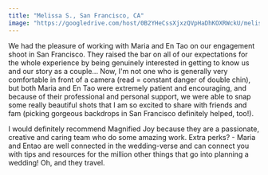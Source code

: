 ```yaml
---
title: "Melissa S., San Francisco, CA"
image: "https://googledrive.com/host/0B2YHeCssXjxzQVpHaDhKOXRWckU/melissa-testimonial.jpg"
---
```

We had the pleasure of working with Maria and En Tao on our engagement shoot in San Francisco. They raised the bar on all of our expectations for the whole experience by being genuinely interested in getting to know us and our story as a couple... Now, I'm not one who is generally very comfortable in front of a camera (read = constant danger of double chin), but both Maria and En Tao were extremely patient and encouraging, and because of their professional and personal support, we were able to snap some really beautiful shots that I am so excited to share with friends and fam (picking gorgeous backdrops in San Francisco definitely helped, too!).

I would definitely recommend Magnified Joy because they are a passionate, creative and caring team who do some amazing work. Extra perks? - Maria and Entao are well connected in the wedding-verse and can connect you with tips and resources for the million other things that go into planning a wedding! Oh, and they travel.